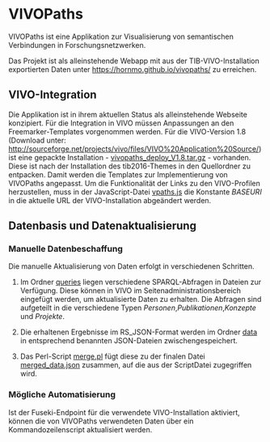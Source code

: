 # VIVOPaths

VIVOPaths ist eine Applikation zur Visualisierung von semantischen Verbindungen in Forschungsnetzwerken.

Das Projekt ist als alleinstehende Webapp mit aus der TIB-VIVO-Installation exportierten Daten unter https://hornmo.github.io/vivopaths/ zu erreichen.

## VIVO-Integration

Die Applikation ist in ihrem aktuellen Status als alleinstehende Webseite konzipiert. Für die Integration in VIVO müssen Anpassungen an den Freemarker-Templates vorgenommen werden. Für die VIVO-Version 1.8 (Download unter: http://sourceforge.net/projects/vivo/files/VIVO%20Application%20Source/) ist eine gepackte Installation - [vivopaths_deploy_V1.8.tar.gz](vivopaths_deploy_V1.8.tar.gz) - vorhanden. Diese ist nach der Installation des tib2016-Themes in den Quellordner zu entpacken. Damit werden die Templates zur Implementierung von VIVOPaths angepasst. Um die Funktionalität der Links zu den VIVO-Profilen herzustellen, muss in der JavaScript-Datei [vpaths.js](vpaths.js) die Konstante *BASEURI* in die aktuelle URL der VIVO-Installation abgeändert werden.

## Datenbasis und Datenaktualisierung

### Manuelle Datenbeschaffung

Die manuelle Aktualisierung von Daten erfolgt in verschiedenen Schritten.

1. Im Ordner [queries](queries) liegen verschiedene SPARQL-Abfragen in Dateien zur Verfügung. Diese können in VIVO im Seitenadministrationsbereich eingefügt werden, um aktualisierte Daten zu erhalten. Die Abfragen sind aufgeteilt in die verschiedene Typen *Personen*,*Publikationen*,*Konzepte* und *Projekte*. 

2. Die erhaltenen Ergebnisse im RS_JSON-Format werden im Ordner [data](data) in entsprechend benannten JSON-Dateien zwischengespeichert.

3. Das Perl-Script [merge.pl](merge.pl) fügt diese zu der finalen Datei [merged_data.json](merged_data.json) zusammen, auf die aus der ScriptDatei zugegriffen wird.

### Mögliche Automatisierung

Ist der Fuseki-Endpoint für die verwendete VIVO-Installation aktiviert, können die von VIVOPaths verwendeten Daten über ein Kommandozeilenscript aktualisiert werden. 
